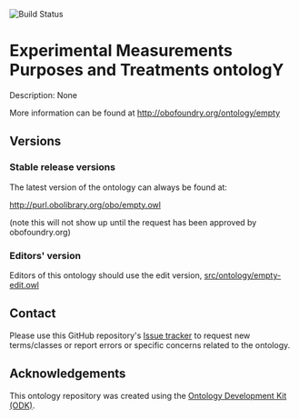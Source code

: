 
![Build Status](https://github.com/andreagaede/empty-ontology/actions/workflows/qc.yml/badge.svg)
# Experimental Measurements Purposes and Treatments ontologY

Description: None

More information can be found at http://obofoundry.org/ontology/empty

## Versions

### Stable release versions

The latest version of the ontology can always be found at:

http://purl.obolibrary.org/obo/empty.owl

(note this will not show up until the request has been approved by obofoundry.org)

### Editors' version

Editors of this ontology should use the edit version, [src/ontology/empty-edit.owl](src/ontology/empty-edit.owl)

## Contact

Please use this GitHub repository's [Issue tracker](https://github.com/andreagaede/empty-ontology/issues) to request new terms/classes or report errors or specific concerns related to the ontology.

## Acknowledgements

This ontology repository was created using the [Ontology Development Kit (ODK)](https://github.com/INCATools/ontology-development-kit).
